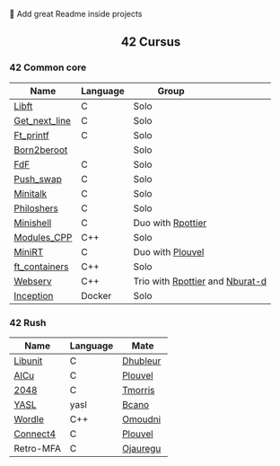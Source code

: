:construction: Add great Readme inside projects

## <p align='center'>42 Cursus</p>

### 42 Common core

| Name                              | Language | Group                                                   |
|-----------------------------------|----------|---------------------------------------------------------|
| [Libft][42-libft]                 | C        | Solo                                                    |
| [Get_next_line][42-get_next_line] | C        | Solo                                                    |
| [Ft_printf][42-ft_printf]         | C        | Solo                                                    |
| [Born2beroot][42-Born2beroot]     |          | Solo                                                    |
| [FdF][42-FdF]                     | C        | Solo                                                    |
| [Push_swap][42-push_swap]         | C        | Solo                                                    |
| [Minitalk][42-minitalk]           | C        | Solo                                                    |
| [Philoshers][42-Philoshers]       | C        | Solo                                                    |
| [Minishell][42-Minishell]         | C        | Duo with [Rpottier][Rpottier]                           |
| [Modules_CPP][42-CPP_Modules]     | C++      | Solo                                                    |
| [MiniRT][42-miniRT]               | C        | Duo with [Plouvel][Plouvel]                             |
| [ft_containers][42-ft_containers] | C++      | Solo                                                    |
| [Webserv][42-Webserv]             | C++      | Trio with [Rpottier][Rpottier] and [Nburat-d][Nburat-d] |
| [Inception][42-Inception]         | Docker   | Solo                                                    |

### 42 Rush

| Name                     | Language | Mate                 |
|--------------------------|----------|----------------------|
| [Libunit][42-libunit]    | C        | [Dhubleur][Dhubleur] |
| [AlCu][42-AlCu]          | C        | [Plouvel][Plouvel]   |
| [2048][42-Wong_kar_Wai]  | C        | [Tmorris][Tmorris]   |
| [YASL][42-YASL]          | yasl     | [Bcano][Bcano]       |
| [Wordle][42-Wordle]      | C++      | [Omoudni][Omoudni]   |
| [Connect4][42-Connect4]  | C        | [Plouvel][Plouvel]   |
| Retro-MFA                | C        | [Ojauregu][Ojauregu] |

<!-- Lien repo github --->

[42-CPP_Modules]: https://github.com/Exio666/42-CPP_Modules
[42-libft]: https://github.com/Exio666/42-libft
[42-get_next_line]: https://github.com/Exio666/42-get_next_line
[42-ft_printf]: https://github.com/Exio666/42-ft_printf
[42-Born2beroot]: https://github.com/Exio666/42-Born2beroot
[42-FdF]: https://github.com/Exio666/42-FdF
[42-push_swap]: https://github.com/Exio666/42-push_swap
[42-minitalk]: https://github.com/Exio666/42-minitalk
[42-Philoshers]: https://github.com/Exio666/42-Philosophers
[42-libunit]: https://github.com/Exio666/42-libunit
[42-AlCu]: https://github.com/Exio666/42-AlCu
[42-Minishell]: https://github.com/Exio666/42-Minishell
[42-Wong_kar_Wai]: https://github.com/Exio666/42-Wong_kar_Wai
[42-YASL]: https://github.com/Exio666/42-YASL
[42-Wordle]: https://github.com/Exio666/42-Wordle
[42-Connect4]: https://github.com/Exio666/42-Connect4
[42-miniRT]: https://github.com/Exio666/42-miniRT
[42-ft_containers]:https://github.com/Exio666/42-ft_containers
[42-Webserv]:https://github.com/Exio666/42-Webserv
[42-Inception]:https://github.com/Exio666/42-Inception

<!-- Mate of project --->

[Nburat-d]: https://github.com/nicolasb1607
[Plouvel]: https://github.com/noctuelles
[Dhubleur]: https://github.com/dams333
[Rpottier]: https://github.com/RodolphePottier
[Tmorris]: https://github.com/tmorris42
[Bcano]: https://github.com/BarbaraC12
[Omoudni]: https://github.com/OUAFABULOUS
[Ojauregu]: https://github.com/Oceanejau
